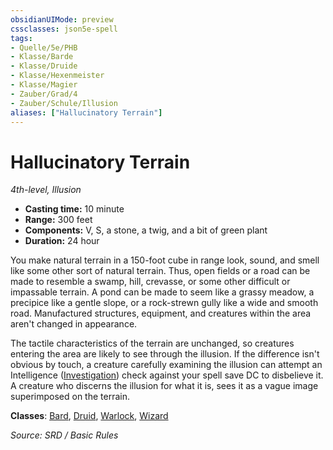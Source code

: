 ```yaml
---
obsidianUIMode: preview
cssclasses: json5e-spell
tags:
- Quelle/5e/PHB
- Klasse/Barde
- Klasse/Druide
- Klasse/Hexenmeister
- Klasse/Magier
- Zauber/Grad/4
- Zauber/Schule/Illusion
aliases: ["Hallucinatory Terrain"]
---
```

# Hallucinatory Terrain
*4th-level, Illusion*  

- **Casting time:** 10 minute
- **Range:** 300 feet
- **Components:** V, S, a stone, a twig, and a bit of green plant
- **Duration:** 24 hour

You make natural terrain in a 150-foot cube in range look, sound, and smell like some other sort of natural terrain. Thus, open fields or a road can be made to resemble a swamp, hill, crevasse, or some other difficult or impassable terrain. A pond can be made to seem like a grassy meadow, a precipice like a gentle slope, or a rock-strewn gully like a wide and smooth road. Manufactured structures, equipment, and creatures within the area aren't changed in appearance.

The tactile characteristics of the terrain are unchanged, so creatures entering the area are likely to see through the illusion. If the difference isn't obvious by touch, a creature carefully examining the illusion can attempt an Intelligence ([Investigation](rules/skills.md#Investigation)) check against your spell save DC to disbelieve it. A creature who discerns the illusion for what it is, sees it as a vague image superimposed on the terrain.

**Classes**: [Bard](05%20-%20Wikipedia/Charakteroptionen/02.%20Klassen/Barde.md), [Druid](Dungeons%20&%20Dragons/Wikipedia%20der%20Vergessenen%20Reiche/Kompendium%20der%20Vergessenen%20Reiche/Klassen/druid.md), [Warlock](../Charakteroptionen/Klassen/Hexenmeister.md), [Wizard](../Charakteroptionen/Klassen/Magier.md)

*Source: SRD / Basic Rules*